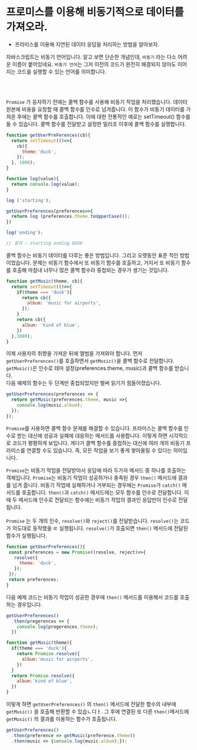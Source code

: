 # 프로미스를 이용해 비동기적으로 데이터를 가져오라.
* 프라미스를 이용해 지연된 데이터 응답을 처리하는 방법을 알아보자.

자바스크립트는 비동기 언어입니다. 알고 보면 단순한 개념인데, `비동기` 라는 다소 어려운 이름이 붙어있네요. `비동기 언어`는 그저 이전의 코드가 완전히 해결되지 않아도 이어지는 코드를 실행할 수 있는 언어를 의미합니다.

<br/>
<br/>

`Promise` 가 등자하기 전에는 콜백 함수를 사용해 비동기 작업을 처리했습니다. 데이터 원본에 비용을 요청할 때 콜백 함수를 인수로 넘겨줍니다. 이 함수가 비동기 데이터를 가져온 후에는 콜백 함수를 호출합니다. 이에 대한 전통적인 예로는 setTimeout() 함수를 들 수 있습니다. 콜백 함수를 전달받고 설정한 밀리초 이후에 콜백 함수를 실행합니다.

``` js
function getUserPreFerences(cb){
  return setTimeout(()=>{
    cb({
      theme:'duck',
    });
  }, 1000);
}

function log(value){
  return console.log(value);
}

log ('starting');

getUserPreferences(preferences=>{
  return log (preferences.theme.toUpperCase());
})

log('ending');

// 결과 : starting ending DUSK
```

콜백 함수는 비동기 데이터를 다루는 좋은 방법입니다. 그리고 오랫동안 표준 적인 방법이었습니다. 문제는 비동기 함수에서 또 비동기 함수를 호출하고, 거지서 또 비동기 함수를 호출해 마침내 너무나 많은 콜백 함수라 중첩되는 경우가 생기는 것입니다. 
<br/>

```js
function getMusic(theme, cb){
  return setTimeout(()=>{
    if(theme === 'dusk'){
      return cb({
        album: 'music for airports',
      });
    }
    return cb({
      album: 'kind of blue',
    })
  },1000);
}
```

이제 사용자의 취향을 가져온 뒤에 앨범을 가져와야 합니다. 먼저 `getUserPreferences()`를 호출하면서 `getMusic()`을 콜백 함수로 전달합니다. `getMusic()`은 인수로 테마 설정(preferences.theme, music)과 콜백 함수를 받습니다. 
<br/>
다음 예제의 함수는 두 단계만 중첩되었지만 벌써 읽기가 힘들어졌습니다.

```js
getUserPreferences(preferences => {
  return getMusic(preferences.theme, music =>{
    console.log(music.album);
  });
});
```
`Promise`를 사용하면 콜백 함수 문제를 해결할 수 있습니다. 프라미스는 콜백 함수를 인수로 받는 대신에 성공과 실패에 대응하는 메서드를 사용합니다. 이렇게 하면 시각적으로 코드가 평평하게 보입니다. 게다가 콜백 함수를 중첩하는 대신에 여러 개의 비동기 프라미스를 연결할 수도 있습니다. 즉, 모든 작업을 보기 좋게 쌓아올릴 수 있다는 의미입니다.
<br/>

`Promise`는 비동기 작업을 전달받아서 응답에 따라 두가자 메서드 중 하나를 호출하는 객체입니다. `Promise`는 비동기 작업이 성공하거나 충족된 경우 `then()` 메서드에 결과를 넘겨 줍니다. 비동기 작업에 실패하거나 거부되는 경우에는 `Promise`가 `catch()` 메서드를 호출합니다. `then()`과 `catch()` 메서드에는 모두 함수를 인수로 전달합니다. 이때 두 메서드에 인수로 전달되는 함수에는 비동기 작업의 결과인 응답만이 인수로 전달됩니다.
<br/><br/>
 `Promise` 는 두 개의 인수, `resolve()`와 `reject()`를 전달받습니다. `resolve()`는 코드가 의도대로 동작했을 ㄸ 실행됩니다. `resolve()`가 호출되면 `then()` 메서드에 전달된 함수가 실행됩니다. 

 ```js
function getUserPreferences(){
  const preferences = new Promise((resolve, reject)=>{
    resolve({
      theme: 'duck',
    });
  });
  return preferences;
}
```
다음 예제 코드는 비동기 작업이 성공한 경우에 `then()` 메서드를 이용해서 코드를 호출하는 경우입니다.

```js
getUserPreferences()
  .then(pregerences => {
    console.log(pregerences.theme);
  })
```

```js
function getMusic(theme){
  if(theme === 'duck'){
    return Promise.resolve({
      album:'music for airports',
    })
  }
  return Promise.resolve({
    album:'kind of blue',
  })
}
```
이렇게 하면 `getUserPreferences()` 의 `then()` 메서드에 전달한 함수의 내부에 `getMusic()` 을 호출해 반환할 수 있습ㄴ디ㅏ. 그 후에 연결된 또 다른 `then()`메서드에 `getMusic()` 의 결과를 이용하는 함수가 호출됩니다.

```js
getUserPreferences()
  .then(preference => getMusic(preference.theme))
  .then(music => {console.log(music.album);});
```